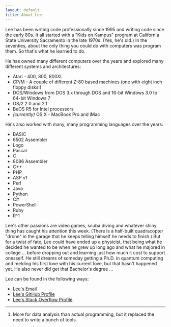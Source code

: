 ```yaml
---
layout: default
title: About Lee
---
```

Lee has been writing code professionally since 1995 and writing code since the early 80s. It all started with a "Kids on Kampus" program at California State University Sacramento in the late 1970s. (Yes, he's old.) In the seventies, about the only thing you could do with computers was program them. So that's what he learned to do.

He has owned many different computers over the years and explored many different systems and architectures:

* Atari - 400, 800, 800XL
* CP/M - A couple of different Z-80 based machines (one with eight inch floppy disks!)
* DOS/Windows from DOS 3.x through DOS and 16-bit Windows 3.0 to 64-bit Windows 7
* OS/2 2.0 and 2.1
* BeOS R5 for Intel processors
* *(currently)* OS X - MacBook Pro and iMac

He's also worked with many, many programming languages over the years:

* BASIC
* 6502 Assembler
* Logo
* Pascal
* C
* 8086 Assembler
* C++
* PHP
* ASP v1
* Perl
* Java
* Python
* C#
* PowerShell
* Ruby
* R^1

Lee's other passions are video games, scuba diving and whatever shiny thing has caught his attention this week. (There is a half-built quadracopter "drone" in the garage that he keeps telling himself he needs to finish.) But for a twist of fate, Lee could have ended up a physicist, that being what he decided he wanted to be when he grew up long ago and what he majored in college ... before dropping out and learning just how much it cost to support onesself. He still dreams of someday getting a Ph.D. in quantum computing and melding his first love with his current love, but that hasn't happened yet. He also never did get that Bachelor's degree ...

Lee can be found in the following ways:

* <a href="mailto:lee@liftedstudios.com">Lee's Email</a>
* [Lee's GitHub Profile](https://github.com/lee-dohm)
* [Lee's Stack Overflow Profile](http://stackoverflow.com/users/1954/lee)

-----

1. More for data analysis than actual programming, but it replaced the need to write a bunch of tools.

